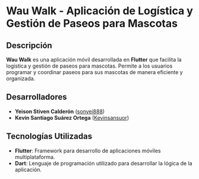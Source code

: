 # Wau Walk - Aplicación de Logística y Gestión de Paseos para Mascotas

## Descripción
**Wau Walk** es una aplicación móvil desarrollada en **Flutter** que facilita la logística y gestión de paseos para mascotas. Permite a los usuarios programar y coordinar paseos para sus mascotas de manera eficiente y organizada.

## Desarrolladores

- **Yeison Stiven Calderón** ([sonyei888](https://github.com/sonyei888))
- **Kevin Santiago Suárez Ortega** ([Kevinsansuor](https://github.com/Kevinsansuor))

## Tecnologías Utilizadas

- **Flutter**: Framework para desarrollo de aplicaciones móviles multiplataforma.
- **Dart**: Lenguaje de programación utilizado para desarrollar la lógica de la aplicación.


